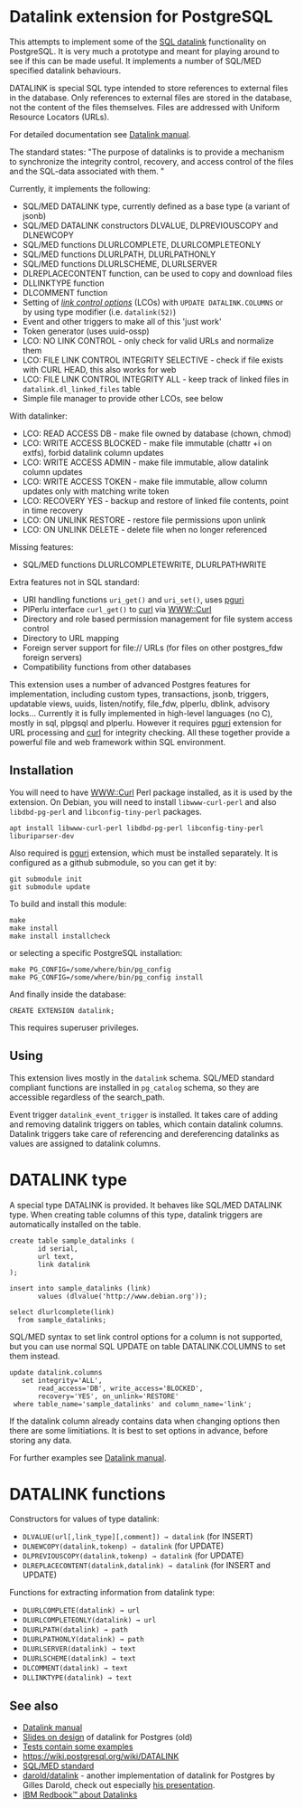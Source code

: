 Datalink extension for PostgreSQL
=================================

This attempts to implement some of the [SQL datalink](https://wiki.postgresql.org/wiki/DATALINK) functionality on PostgreSQL. It is very much a prototype and meant for playing around to see if this can be made useful.
It implements a number of SQL/MED specified datalink behaviours.

DATALINK is special SQL type intended to store references to external files in the database.
Only references to external files are stored in the database, not the content of the files themselves.
Files are addressed with Uniform Resource Locators (URLs).

For detailed documentation see [Datalink manual](https://github.com/lacanoid/datalink/blob/master/docs/README.md).

The standard states: "The purpose of datalinks is to provide a mechanism to synchronize the integrity control, recovery, and access control of the files and the SQL-data associated with them. "

Currently, it implements the following:
- SQL/MED DATALINK type, currently defined as a base type (a variant of jsonb)
- SQL/MED DATALINK constructors DLVALUE, DLPREVIOUSCOPY and DLNEWCOPY 
- SQL/MED functions DLURLCOMPLETE, DLURLCOMPLETEONLY
- SQL/MED functions DLURLPATH, DLURLPATHONLY
- SQL/MED functions DLURLSCHEME, DLURLSERVER
- DLREPLACECONTENT function, can be used to copy and download files
- DLLINKTYPE function
- DLCOMMENT function
- Setting of [*link control options*](https://wiki.postgresql.org/wiki/DATALINK#Datalink_attributes_per_SQL_spec) (LCOs) with `UPDATE DATALINK.COLUMNS` or by using type modifier (i.e. `datalink(52)`)
- Event and other triggers to make all of this 'just work'
- Token generator (uses uuid-ossp)
- LCO: NO LINK CONTROL - only check for valid URLs and normalize them
- LCO: FILE LINK CONTROL INTEGRITY SELECTIVE - check if file exists with CURL HEAD, this also works for web
- LCO: FILE LINK CONTROL INTEGRITY ALL - keep track of linked files in `datalink.dl_linked_files` table
- Simple file manager  to provide other LCOs, see below

With datalinker:
- LCO: READ ACCESS DB - make file owned by database (chown, chmod)
- LCO: WRITE ACCESS BLOCKED - make file immutable (chattr +i on extfs), forbid datalink column updates
- LCO: WRITE ACCESS ADMIN - make file immutable, allow datalink column updates
- LCO: WRITE ACCESS TOKEN - make file immutable, allow column updates only with matching write token
- LCO: RECOVERY YES - backup and restore of linked file contents, point in time recovery
- LCO: ON UNLINK RESTORE - restore file permissions upon unlink
- LCO: ON UNLINK DELETE - delete file when no longer referenced

Missing features:
- SQL/MED functions DLURLCOMPLETEWRITE, DLURLPATHWRITE

Extra features not in SQL standard:
- URI handling functions `uri_get()` and `uri_set()`, uses [pguri](https://github.com/lacanoid/pguri)
- PlPerlu interface `curl_get()` to [curl](https://curl.se/) via [WWW::Curl](https://metacpan.org/pod/WWW::Curl)
- Directory and role based permission management for file system access control
- Directory to URL mapping
- Foreign server support for file:// URLs (for files on other postgres_fdw foreign servers)
- Compatibility functions from other databases

This extension uses a number of advanced Postgres features for implementation,
including custom types, transactions, jsonb, triggers, updatable views, uuids, listen/notify, file_fdw, plperlu, dblink, advisory locks...
Currently it is fully implemented in high-level languages (no C), mostly in sql, plpgsql and plperlu.
However it requires [pguri](https://github.com/lacanoid/pguri) extension for URL processing and [curl](https://curl.se/) for
integrity checking. All these together provide a powerful file and web framework within SQL environment.

Installation
------------

You will need to have 
[WWW::Curl](http://search.cpan.org/~szbalint/WWW-Curl-4.17/lib/WWW/Curl.pm#WWW::Curl::Easy) 
Perl package installed, as it is used by the extension.
On Debian, you will need to install `libwww-curl-perl` and also `libdbd-pg-perl` and `libconfig-tiny-perl` packages.

    apt install libwww-curl-perl libdbd-pg-perl libconfig-tiny-perl liburiparser-dev

Also required is [pguri](https://github.com/lacanoid/pguri) extension, which must
be installed separately. It is configured as a github submodule, so you can get it by:

    git submodule init
    git submodule update

To build and install this module:

    make
    make install
    make install installcheck

or selecting a specific PostgreSQL installation:

    make PG_CONFIG=/some/where/bin/pg_config
    make PG_CONFIG=/some/where/bin/pg_config install

And finally inside the database:

    CREATE EXTENSION datalink;

This requires superuser privileges.

Using
-----

This extension lives mostly in the `datalink` schema.
SQL/MED standard compliant functions are installed in `pg_catalog` schema, 
so they are accessible regardless of the search_path.

Event trigger `datalink_event_trigger` is installed. 
It takes care of adding and removing datalink triggers on tables, which contain datalink columns.
Datalink triggers take care of referencing and dereferencing datalinks as values are assigned to datalink columns.

DATALINK type
=============

A special type DATALINK is provided. 
It behaves like SQL/MED DATALINK type.
When creating table columns of this type, 
datalink triggers are automatically installed on the table.

    create table sample_datalinks (
           id serial,
           url text,
           link datalink
    );

    insert into sample_datalinks (link)
           values (dlvalue('http://www.debian.org'));

    select dlurlcomplete(link)
      from sample_datalinks;


SQL/MED syntax to set link control options for a column is not supported,
but you can use normal SQL UPDATE on table DATALINK.COLUMNS
to set them instead.

    update datalink.columns
       set integrity='ALL',
           read_access='DB', write_access='BLOCKED',
           recovery='YES', on_unlink='RESTORE'
     where table_name='sample_datalinks' and column_name='link';

If the datalink column already contains data when changing options then there are some limitiations.
It is best to set options in advance, before storing any data.

For further examples see [Datalink manual](https://github.com/lacanoid/datalink/blob/master/docs/README.md).
            
DATALINK functions
==================

Constructors for values of type datalink:

- `DLVALUE(url[,link_type][,comment]) → datalink` (for INSERT)
- `DLNEWCOPY(datalink,tokenp) → datalink` (for UPDATE)
- `DLPREVIOUSCOPY(datalink,tokenp) → datalink` (for UPDATE)
- `DLREPLACECONTENT(datalink,datalink) → datalink` (for INSERT and UPDATE)

Functions for extracting information from datalink type:

- `DLURLCOMPLETE(datalink) → url`
- `DLURLCOMPLETEONLY(datalink) → url`
- `DLURLPATH(datalink) → path`
- `DLURLPATHONLY(datalink) → path`
- `DLURLSERVER(datalink) → text`
- `DLURLSCHEME(datalink) → text`
- `DLCOMMENT(datalink) → text`
- `DLLINKTYPE(datalink) → text`

See also
--------
- [Datalink manual](https://github.com/lacanoid/datalink/blob/master/docs/README.md) 
- [Slides on design](https://github.com/lacanoid/datalink/blob/master/docs/datalink.pdf) of datalink for Postgres (old)
- [Tests contain some examples](test/sql)
- https://wiki.postgresql.org/wiki/DATALINK
- [SQL/MED standard](http://www.wiscorp.com/sql20nn.zip)
- [darold/datalink](https://github.com/darold/datalink) - another implementation of datalink for Postgres by Gilles Darold, 
  check out especially [his presentation](https://github.com/darold/datalink/blob/master/SQL-MED-DATALINK-PgConfAsia2019.pdf).
- [IBM Redbook™ about Datalinks](https://www.redbooks.ibm.com/abstracts/sg246280.html)
